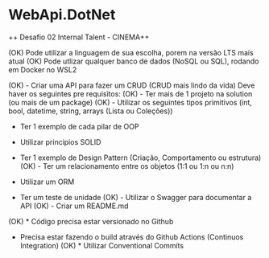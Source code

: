 # WebApi.DotNet

++ Desafio 02 Internal Talent - CINEMA++



(OK) Pode utilizar a linguagem de sua escolha, porem na versão LTS mais atual
(OK) Pode utlizar qualquer banco de dados (NoSQL ou SQL), rodando em Docker no WSL2



(OK) - Criar uma API para fazer um CRUD (CRUD mais lindo da vida)
Deve haver os seguintes pre requisitos:
(OK) - Ter mais de 1 projeto na solution (ou mais de um package)
(OK) - Utilizar os seguintes tipos primitivos (int, bool, datetime, string, arrays (Lista ou Coleções))
- Ter 1 exemplo de cada pilar de OOP

- Utilizar principios SOLID
- Ter 1 exemplo de Design Pattern (Criação, Comportamento ou estrutura)
(OK) - Ter um relacionamento entre os objetos (1:1 ou 1:n ou n:n)
- Utilizar um ORM
- Ter um teste de unidade
(OK) - Utilizar o Swagger para documentar a API
(OK) - Criar um README.md



 
(OK)  * Código precisa estar versionado no Github
 * Precisa estar fazendo o build através do Github Actions (Continuos Integration)
(OK)  * Utilizar Conventional Commits
